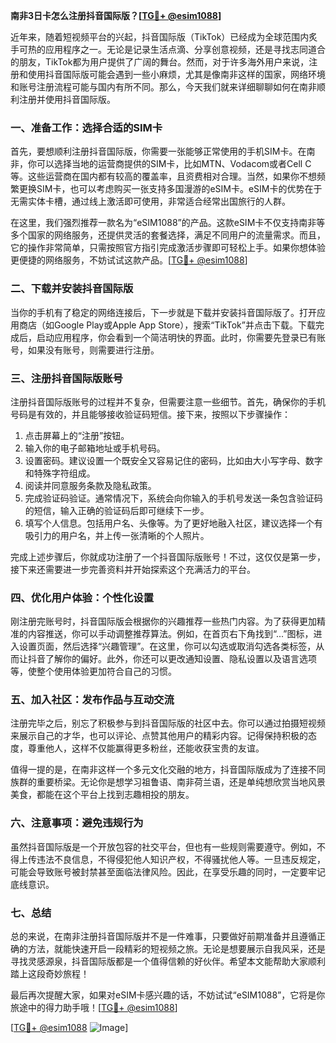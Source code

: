 **南非3日卡怎么注册抖音国际版？[[TG💪+ @esim1088](https://t.me/s/esim1088)]**

近年来，随着短视频平台的兴起，抖音国际版（TikTok）已经成为全球范围内炙手可热的应用程序之一。无论是记录生活点滴、分享创意视频，还是寻找志同道合的朋友，TikTok都为用户提供了广阔的舞台。然而，对于许多海外用户来说，注册和使用抖音国际版可能会遇到一些小麻烦，尤其是像南非这样的国家，网络环境和账号注册流程可能与国内有所不同。那么，今天我们就来详细聊聊如何在南非顺利注册并使用抖音国际版。

### **一、准备工作：选择合适的SIM卡**

首先，要想顺利注册抖音国际版，你需要一张能够正常使用的手机SIM卡。在南非，你可以选择当地的运营商提供的SIM卡，比如MTN、Vodacom或者Cell C等。这些运营商在国内都有较高的覆盖率，且资费相对合理。当然，如果你不想频繁更换SIM卡，也可以考虑购买一张支持多国漫游的eSIM卡。eSIM卡的优势在于无需实体卡槽，通过线上激活即可使用，非常适合经常出国旅行的人群。

在这里，我们强烈推荐一款名为“eSIM1088”的产品。这款eSIM卡不仅支持南非等多个国家的网络服务，还提供灵活的套餐选择，满足不同用户的流量需求。而且，它的操作非常简单，只需按照官方指引完成激活步骤即可轻松上手。如果你想体验更便捷的网络服务，不妨试试这款产品。[[TG💪+ @esim1088](https://t.me/s/esim1088)]

### **二、下载并安装抖音国际版**

当你的手机有了稳定的网络连接后，下一步就是下载并安装抖音国际版了。打开应用商店（如Google Play或Apple App Store），搜索“TikTok”并点击下载。下载完成后，启动应用程序，你会看到一个简洁明快的界面。此时，你需要先登录已有账号，如果没有账号，则需要进行注册。

### **三、注册抖音国际版账号**

注册抖音国际版账号的过程并不复杂，但需要注意一些细节。首先，确保你的手机号码是有效的，并且能够接收验证码短信。接下来，按照以下步骤操作：

1. 点击屏幕上的“注册”按钮。
2. 输入你的电子邮箱地址或手机号码。
3. 设置密码。建议设置一个既安全又容易记住的密码，比如由大小写字母、数字和特殊字符组成。
4. 阅读并同意服务条款及隐私政策。
5. 完成验证码验证。通常情况下，系统会向你输入的手机号发送一条包含验证码的短信，输入正确的验证码后即可继续下一步。
6. 填写个人信息。包括用户名、头像等。为了更好地融入社区，建议选择一个有吸引力的用户名，并上传一张清晰的个人照片。

完成上述步骤后，你就成功注册了一个抖音国际版账号！不过，这仅仅是第一步，接下来还需要进一步完善资料并开始探索这个充满活力的平台。

### **四、优化用户体验：个性化设置**

刚注册完账号时，抖音国际版会根据你的兴趣推荐一些热门内容。为了获得更加精准的内容推送，你可以手动调整推荐算法。例如，在首页右下角找到“...”图标，进入设置页面，然后选择“兴趣管理”。在这里，你可以勾选或取消勾选各类标签，从而让抖音了解你的偏好。此外，你还可以更改通知设置、隐私设置以及语言选项等，使整个使用体验更加符合自己的习惯。

### **五、加入社区：发布作品与互动交流**

注册完毕之后，别忘了积极参与到抖音国际版的社区中去。你可以通过拍摄短视频来展示自己的才华，也可以评论、点赞其他用户的精彩内容。记得保持积极的态度，尊重他人，这样不仅能赢得更多粉丝，还能收获宝贵的友谊。

值得一提的是，在南非这样一个多元文化交融的地方，抖音国际版成为了连接不同族群的重要桥梁。无论你是想学习祖鲁语、南非荷兰语，还是单纯想欣赏当地风景美食，都能在这个平台上找到志趣相投的朋友。

### **六、注意事项：避免违规行为**

虽然抖音国际版是一个开放包容的社交平台，但也有一些规则需要遵守。例如，不得上传违法不良信息，不得侵犯他人知识产权，不得骚扰他人等。一旦违反规定，可能会导致账号被封禁甚至面临法律风险。因此，在享受乐趣的同时，一定要牢记底线意识。

### **七、总结**

总的来说，在南非注册抖音国际版并不是一件难事，只要做好前期准备并且遵循正确的方法，就能快速开启一段精彩的短视频之旅。无论是想要展示自我风采，还是寻找灵感源泉，抖音国际版都是一个值得信赖的好伙伴。希望本文能帮助大家顺利踏上这段奇妙旅程！

最后再次提醒大家，如果对eSIM卡感兴趣的话，不妨试试“eSIM1088”，它将是你旅途中的得力助手哦！[[TG💪+ @esim1088](https://t.me/s/esim1088)] 

[[TG💪+ @esim1088](https://t.me/s/esim1088) ![Image](https://i.postimg.cc/4NQfJmqS/Snipaste-2025-05-13-00-14-12.png)]